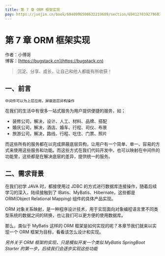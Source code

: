 ```yaml
---
title: 第 7 章 ORM 框架实现
pay: https://juejin.cn/book/6940996508632219689/section/6941278392796839976
---
```


# 第 7 章 ORM 框架实现

作者：小傅哥
<br/>博客：[https://bugstack.cn](https://bugstack.cn)

>沉淀、分享、成长，让自己和他人都能有所收获！

## 一、前言

`中间件可以为上层应用，屏蔽底层异构操作`

在我们的生活中有很多一站式服务为用户提供便捷的服务，如；
- 装修公司，解决，设计、人工、材料、品牌、搭配
- 婚庆公司，解决，酒店、婚车、行程、司仪、布景
- 旅游公司，解决，路线、行程、吃住、门票、照片

而这些所有的服务都在以完成屏蔽底层异构，让用户有一个简单、单一、容易的方式来使用这些服务和功能。而这些方式在我们代码开发中，也可以映射在中间件的功能里，这些都是在解决底层的差异，提供统一的服务。

## 二、需求背景

在我们初学 JAVA 时，都接使用过 JDBC 的方式进行数据库连接操作，随着后续学习的深入，陆续接触到了 IBatis、MyBatis、Hibernate，这些都是 ORM(Object Relational Mapping) 组件的具体产品实现。

ORM 对象关系映射，是一种程序设计技术，用于实现面向对象编程语言里不同类型系统的数据之间的转换，也让我们可以更方便的使用数据库。

那么，类似于 MyBatis 这样的 ORM 框架是如何实现的呢？本章节我们就来以实现一个 ORM 框架为目标，看看该怎么设计和实现。

*另外关于 ORM 框架的实现，只是模拟开发一个类似 MyBatis SpringBoot Starter 的第一步，后续我们会逐步实现这些功能*